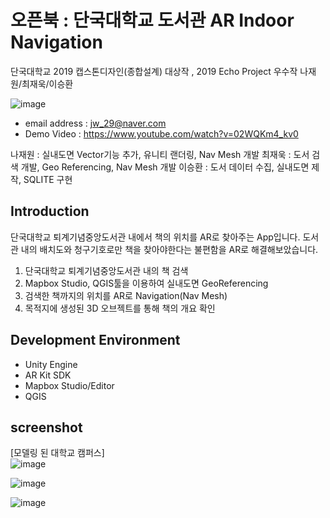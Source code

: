 # 오픈북 : 단국대학교 도서관 AR Indoor Navigation
단국대학교 2019 캡스톤디자인(종합설계) 대상작 , 2019 Echo Project 우수작 나재원/최재욱/이승환 <br />

![image](https://user-images.githubusercontent.com/46628101/111519107-1c090a80-879a-11eb-92d2-f9353b8b23fb.png)

- email address : jw_29@naver.com <br />
- Demo Video : https://www.youtube.com/watch?v=02WQKm4_kv0 <br />

나재원 : 실내도면 Vector기능 추가, 유니티 랜더링, Nav Mesh 개발
최재욱 : 도서 검색 개발, Geo Referencing, Nav Mesh 개발
이승환 : 도서 데이터 수집, 실내도면 제작, SQLITE 구현 

## Introduction
단국대학교 퇴계기념중앙도서관 내에서 책의 위치를 AR로 찾아주는 App입니다.
도서관 내의 배치도와 청구기호로만 책을 찾아야한다는 불편함을 AR로 해결해보았습니다.

1. 단국대학교 퇴계기념중앙도서관 내의 책 검색
2. Mapbox Studio, QGIS툴을 이용하여 실내도면 GeoReferencing
3. 검색한 책까지의 위치를 AR로 Navigation(Nav Mesh)
4. 목적지에 생성된 3D 오브젝트를 통해 책의 개요 확인

## Development Environment
- Unity Engine
- AR Kit SDK
- Mapbox Studio/Editor
- QGIS


## screenshot
[모델링 된 대학교 캠퍼스] <br />
![image](https://user-images.githubusercontent.com/46628101/111518102-1828b880-8799-11eb-8531-b42420764bc5.png)<br />

![image](https://user-images.githubusercontent.com/46628101/111520034-0ba55f80-879b-11eb-9dfb-8aecfa1f619a.png)

![image](https://user-images.githubusercontent.com/46628101/111519183-2a572680-879a-11eb-94fe-45dbdec4e38e.png)
